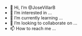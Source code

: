 - 👋 Hi, I’m @JoseVillarB
- 👀 I’m interested in ...
- 🌱 I’m currently learning ...
- 💞️ I’m looking to collaborate on ...
- 📫 How to reach me ...

<!---
JoseVillarB/JoseVillarB is a ✨ special ✨ repository because its `README.md` (this file) appears on your GitHub profile.
You can click the Preview link to take a look at your changes.
--->
